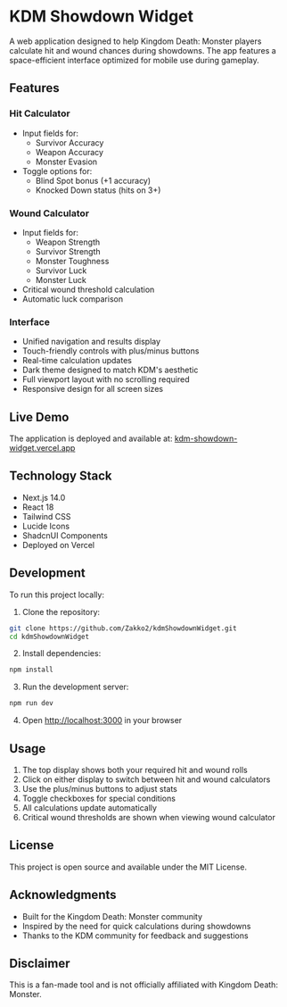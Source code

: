 # KDM Showdown Widget

A web application designed to help Kingdom Death: Monster players calculate hit and wound chances during showdowns. The app features a space-efficient interface optimized for mobile use during gameplay.

## Features

### Hit Calculator
- Input fields for:
  - Survivor Accuracy
  - Weapon Accuracy
  - Monster Evasion
- Toggle options for:
  - Blind Spot bonus (+1 accuracy)
  - Knocked Down status (hits on 3+)

### Wound Calculator
- Input fields for:
  - Weapon Strength
  - Survivor Strength
  - Monster Toughness
  - Survivor Luck
  - Monster Luck
- Critical wound threshold calculation
- Automatic luck comparison

### Interface
- Unified navigation and results display
- Touch-friendly controls with plus/minus buttons
- Real-time calculation updates
- Dark theme designed to match KDM's aesthetic
- Full viewport layout with no scrolling required
- Responsive design for all screen sizes

## Live Demo

The application is deployed and available at: [kdm-showdown-widget.vercel.app](https://kdm-showdown-widget.vercel.app)

## Technology Stack

- Next.js 14.0
- React 18
- Tailwind CSS
- Lucide Icons
- ShadcnUI Components
- Deployed on Vercel

## Development

To run this project locally:

1. Clone the repository:
```bash
git clone https://github.com/Zakko2/kdmShowdownWidget.git
cd kdmShowdownWidget
```

2. Install dependencies:
```bash
npm install
```

3. Run the development server:
```bash
npm run dev
```

4. Open [http://localhost:3000](http://localhost:3000) in your browser

## Usage

1. The top display shows both your required hit and wound rolls
2. Click on either display to switch between hit and wound calculators
3. Use the plus/minus buttons to adjust stats
4. Toggle checkboxes for special conditions
5. All calculations update automatically
6. Critical wound thresholds are shown when viewing wound calculator

## License

This project is open source and available under the MIT License.

## Acknowledgments

- Built for the Kingdom Death: Monster community
- Inspired by the need for quick calculations during showdowns
- Thanks to the KDM community for feedback and suggestions

## Disclaimer

This is a fan-made tool and is not officially affiliated with Kingdom Death: Monster.
